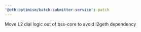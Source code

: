 ```yaml
---
'@eth-optimism/batch-submitter-service': patch
---
```


Move L2 dial logic out of bss-core to avoid l2geth dependency
